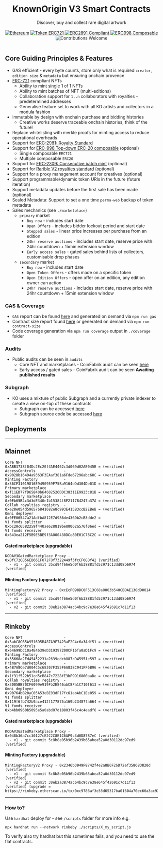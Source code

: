 
<h1 align="center">KnownOrigin V3 Smart Contracts</h1>
<div align="center">
  Discover, buy and collect rare digital artwork
</div>

<br />

<div align="center">
  <a href="https://www.ethereum.org/" target="_blank"><img src="https://img.shields.io/badge/platform-Ethereum-brightgreen.svg?style=flat-square" alt="Ethereum" /></a>
  <a href="http://erc721.org/" target="_blank"><img src="https://img.shields.io/badge/token-ERC721-ff69b4.svg?style=flat-square" alt="Token ERC721" /> </a>
  <a href="https://eips.ethereum.org/EIPS/eip-2981" target="_blank"><img src="https://img.shields.io/badge/token-ERC2891-ff69b4.svg?style=flat-square" alt="ERC2891 Compliant" /> </a>
  <a href="https://eips.ethereum.org/EIPS/eip-998" target="_blank"><img src="https://img.shields.io/badge/token-ERC998-ff69b4.svg?style=flat-square" alt="ERC998 Composable" /> </a>
  <img src="https://img.shields.io/badge/contributions-welcome-orange.svg?style=flat-square" alt="Contributions Welcome" />
</div>

<br />

## Core Guiding Principles & Features


* GAS efficient - every byte counts, store only what is required `creator`, `edition size` & `metadata` but ensuring onchain provence
* [ERC-721](https://eips.ethereum.org/EIPS/eip-721) compliant NFTs
    * Ability to mint single 1 of 1 NFTs
    * Ability to mint batches of NFT (multi-editions)
    * Collaboration support for `1..n` collaborators with royalties - predetermined addresses
    * Generalise feature set to work with all KO artists and collectors in a modula fashion
* Immutable by design with onchain purchase and bidding histories
    * Creative works deserve traceable onchain histories, think of the future!
* Replace whitelisting with merkle proofs for minting access to reduce operational overheads
* Support for [ERC-2981: Royalty Standard](https://eips.ethereum.org/EIPS/eip-2981)
* Support for [ERC-998 Top-down ERC-20 composable](https://eips.ethereum.org/EIPS/eip-998) (optional)
  * Single composable `ERC721`
  * Multiple composable `ERC20`
* Support for [ERC-2309: Consecutive batch mint](https://eips.ethereum.org/EIPS/eip-2309) (optional)
* Support for [Rarible V2 royalties standard](https://docs.rarible.com/asset/royalties-schema) (optional)
* Support for a proxy management account for creatives (optional)
* Support programmable/dynamic token URIs in the future (future iteration)
* Support metadata updates before the first sale has been made (optional)
* Sealed Metadata: Support to set a one time `perma-web` backup of token metadata
* Sales mechanics (see `./marketplace`)
  * `primary` market
      * `Buy now` - includes start date
      * `Open Offers` - includes bidder lockout period and start date 
      * `Stepped sales` - linear price increases per purchase from an edition
      * `24hr reserve auctions` - includes start date, reserve price with 24hr countdown + 15min extension window
      * `Early access sales` - gated sales behind lists of collectors, customisable drop phases 
  * `secondary` market
      * `Buy now` - includes start date
      * `Open Token Offers` - offers made on a specific token 
      * `Open Edition Offers` - open offer on an edition, any edition owner can action 
      * `24hr reserve auctions` - includes start date, reserve price with 24hr countdown + 15min extension window

### GAS & Coverage

* `GAS` report can be found [here](./gas-report-output.md) and generated on demand via `npm run gas`
* Contract size report found [here](./contract-size.md) or generated on demand via `npm run contract-size`
* Code coverage generation via `npm run coverage` output in `./coverage` folder

### Audits

* Public audits can be seen in `audits` 
  * Core NFT and marketplaces - CoinFabrik audit can be seen [here](https://blog.coinfabrik.com/known-origin-digital-asset-audit/) 
  * Early access / gated sales - CoinFabrik audit can be seen **Awaiting published results**

### Subgraph

* KO uses a mixture of public Subgraph and a currently private indexer to create a view on-top of these contracts 
  * Subgraph can be accessed [here](https://thegraph.com/legacy-explorer/subgraph/knownorigin/known-origin)
  * Subgraph source code be accessed [here](https://github.com/knownorigin/known-origin-subgraph)

## Deployments

-----

## Mainnet

```
Core NFT                   - 0xABB3738f04Dc2Ec20f4AE4462c3d069d02AE045B = (verified)  
AccessControls             - 0x9028b16494a9363F3EAaf381a6Fde67296abc68C = (verified) 
Minting Factory            - 0x36CF31019816E9490959F75Ba9164eDd304De01D = (verified) 
Primary marketplace        - 0xf11ED77fD65840b64602526DDC38311E9923c81B = (verified) 
Secondary marketplace      - 0x0Eb65B4c3d3dE340e1b15384f8F211784247a37A = (verified) 
Collab royalties registry  - 0xe28e054d596576841682e8c993E415B3ccB2EBeB = (verified)  
Omni deployer              - 0x0FE06547a21AdfbA812E7d986de4369b2cB3dde2 = 
V1 funds splitter          - 0xbc20c6582259f440ae628819be80062a576f06ed = (verified) 
V1 funds receiver          - 0x643ea212F5B9E5BE9f3A000430DCc80E01C78C2C = (verified) 
```

#### Gated marketplace (upgradable)
```
KODAV3GatedMarketplace Proxy - 0x8fC72C856EB661F072F0f7322449f3fcCF088f42 (verified) 
  - v1 - git commit 3bcd94f66e5d0f6b38881fd52971c13dd08b6974 (verified)
```

#### Minting Factory (upgradable)
```
MintingFactoryV2 Proxy - 0xcEcF098DC0F513C68a0003b540CBDAE130dD0014 (verified)
  - v1 - git commit 3bcd94f66e5d0f6b38881fd52971c13dd08b6974 (verified)
  - v2 - git commit 30eb2a3874ac64bc9c7e38e645f42691c7d11f13
```

-----

## Rinkeby

```
Core NFT                   - 0x3abC8C65A9516D5B487A9F7423aE2C4c6a3Adf51 = (verified)  
AccessControls             - 0x64699bC10a4E4639eD319397200CF16fa0aD1Fc9 = (verified) 
Minting Factory            - 0x35668a2Fd45452231a2639edcb887cD45951e597 = (verified) 
Primary marketplace        - 0x4B7A8Ce7d004C5c68207F355F6A838C941FF6B96 = (verified) 
Secondary marketplace      - 0x1f31f522b51cd5cB847c7228fE3bF9916800aaDe = (verified) 
Collab royalties registry  - 0x3005BB70CF6099e919Fb2E846abC8Fa1C710f613 = (verified)  
Omni deployer              - 0x90764bB20aC05A53eBE03dF17fc61abAbC1Ee059 = (verified)
V1 funds splitter          - 0x119f6fb742b9ace412f177875a169b23487fa664 = (verified) 
V1 funds receiver          - 0xb4bb0960b5095e5a0abd07d18803f45c4c4eadf6 = (verified) 
```

#### Gated marketplace (upgradable)
```
KODAV3GatedMarketplace Proxy - 0x048b36a7cc30127cE2C2C8E1C6AF9c3d0D8787eC (verified)
  - v1 - git commit 5c8b8e05b96b2439b65abea52a0d30112dc97ed9 (verified)
```

#### Minting Factory (upgradable)
```
MintingFactoryV2 Proxy - 0x2346b3949F8742f4e2a8B6F26D72ef358683820d (verified)
  - v1 - git commit 5c8b8e05b96b2439b65abea52a0d30112dc97ed9 (verified)
  - v2 - git commit 30eb2a3874ac64bc9c7e38e645f42691c7d11f13 (verified) (upgrade = https://rinkeby.etherscan.io/tx/0xc9786af3e38d65317ba01504a70ec60a3ac93019cc6658a8944a8f3416fe80cd)
```

-----

### How to?

Use `hardhat` deploy for - see `/scripts` folder for more info e.g.

`npx hardhat run --network rinkeby ./scripts/X_my_script.js`

To verify also try hardhat but this sometimes fails, and you need to use the flat contracts.

